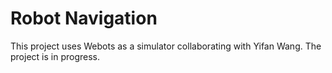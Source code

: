 # Robot Navigation 

This project uses Webots as a simulator collaborating with Yifan Wang. The project is in progress.
